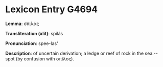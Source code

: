 # Lexicon Entry G4694

**Lemma**: σπιλάς

**Transliteration (xlit)**: spilás

**Pronunciation**: spee-las'

**Description**:
of uncertain derivation; a ledge or reef of rock in the sea:--spot (by confusion with σπίλος).
